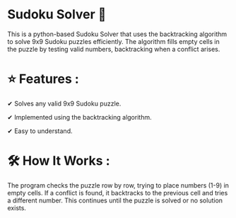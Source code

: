 # Sudoku Solver 🔢
This is a python-based Sudoku Solver that uses the backtracking algorithm to solve 9x9 Sudoku puzzles efficiently. The algorithm fills empty cells in the puzzle by testing valid numbers, backtracking when a conflict arises.

# ⭐ Features :


✔ Solves any valid 9x9 Sudoku puzzle.


✔ Implemented using the backtracking algorithm.


✔ Easy to understand.


# 🛠️ How It Works :


The program checks the puzzle row by row, trying to place numbers (1-9) in empty cells. If a conflict is found, it backtracks to the previous cell and tries a different number. This continues until the puzzle is solved or no solution exists.
